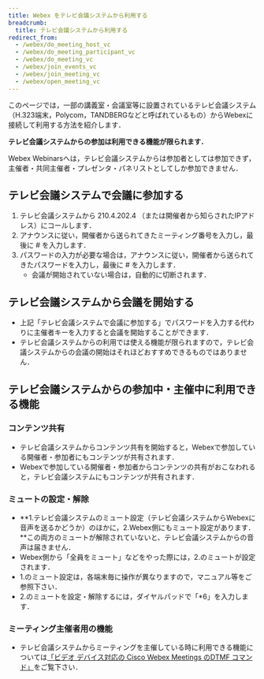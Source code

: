 ```yaml
---
title: Webex をテレビ会議システムから利用する
breadcrumb:
  title: テレビ会議システムから利用する
redirect_from:
  - /webex/do_meeting_host_vc
  - /webex/do_meeting_participant_vc
  - /webex/do_meeting_vc
  - /webex/join_events_vc
  - /webex/join_meeting_vc
  - /webex/open_meeting_vc
---
```


このページでは，一部の講義室・会議室等に設置されているテレビ会議システム（H.323端末，Polycom，TANDBERGなどと呼ばれているもの）からWebexに接続して利用する方法を紹介します．

**テレビ会議システムからの参加は利用できる機能が限られます．**

Webex Webinarsへは，テレビ会議システムからは参加者としては参加できず，主催者・共同主催者・プレゼンタ・パネリストとしてしか参加できません．

## テレビ会議システムで会議に参加する

1. テレビ会議システムから 210.4.202.4 （または開催者から知らされたIPアドレス）にコールします．
1. アナウンスに従い，開催者から送られてきたミーティング番号を入力し，最後に # を入力します．
1. パスワードの入力が必要な場合は，アナウンスに従い，開催者から送られてきたパスワードを入力し，最後に # を入力します．
    * 会議が開始されていない場合は，自動的に切断されます．


## テレビ会議システムから会議を開始する

* 上記「テレビ会議システムで会議に参加する」でパスワードを入力する代わりに主催者キーを入力すると会議を開始することができます．
* テレビ会議システムからの利用では使える機能が限られますので，テレビ会議システムからの会議の開始はそれほどおすすめできるものではありません．


## テレビ会議システムからの参加中・主催中に利用できる機能

### コンテンツ共有

* テレビ会議システムからコンテンツ共有を開始すると，Webexで参加している開催者・参加者にもコンテンツが共有されます．
* Webexで参加している開催者・参加者からコンテンツの共有がおこなわれると，テレビ会議システムにもコンテンツが共有されます．

### ミュートの設定・解除

* **1.テレビ会議システムのミュート設定（テレビ会議システムからWebexに音声を送るかどうか）のほかに，2.Webex側にもミュート設定があります．**この両方のミュートが解除されていないと、テレビ会議システムからの音声は届きません．
* Webex側から「全員をミュート」などをやった際には，2.のミュートが設定されます．
* 1.のミュート設定は，各端末毎に操作が異なりますので，マニュアル等をご参照下さい．
* 2.のミュートを設定・解除するには，ダイヤルパッドで「*6」を入力します．

### ミーティング主催者用の機能

* テレビ会議システムからミーティングを主催している時に利用できる機能については[「ビデオ デバイス対応の Cisco Webex Meetings のDTMF コマンド」](https://help.webex.com/ja-jp/article/nli1uz4/)をご覧下さい．
